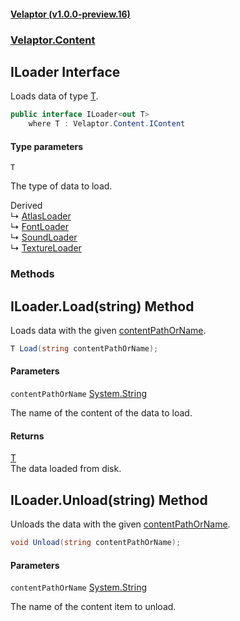 #### [Velaptor (v1.0.0-preview.16)](./namespaces.md 'Velaptor Namespaces')
### [Velaptor.Content](./Velaptor.Content.md 'Velaptor.Content')

## ILoader<T> Interface

Loads data of type [T](./Velaptor.Content.ILoader_T_.md#Velaptor.Content.ILoader_T_.T 'Velaptor.Content.ILoader<T>.T').

```csharp
public interface ILoader<out T>
    where T : Velaptor.Content.IContent
```
#### Type parameters

<a name='Velaptor.Content.ILoader_T_.T'></a>

`T`

The type of data to load.

Derived  
&#8627; [AtlasLoader](./Velaptor.Content.AtlasLoader.md 'Velaptor.Content.AtlasLoader')  
&#8627; [FontLoader](./Velaptor.Content.Fonts.FontLoader.md 'Velaptor.Content.Fonts.FontLoader')  
&#8627; [SoundLoader](./Velaptor.Content.SoundLoader.md 'Velaptor.Content.SoundLoader')  
&#8627; [TextureLoader](./Velaptor.Content.TextureLoader.md 'Velaptor.Content.TextureLoader')
### Methods

<a name='Velaptor.Content.ILoader_T_.Load(string)'></a>

## ILoader<T>.Load(string) Method

Loads data with the given [contentPathOrName](./Velaptor.Content.ILoader_T_.md#Velaptor.Content.ILoader_T_.Load(string).contentPathOrName 'Velaptor.Content.ILoader<T>.Load(string).contentPathOrName').

```csharp
T Load(string contentPathOrName);
```
#### Parameters

<a name='Velaptor.Content.ILoader_T_.Load(string).contentPathOrName'></a>

`contentPathOrName` [System.String](https://docs.microsoft.com/en-us/dotnet/api/System.String 'System.String')

The name of the content of the data to load.

#### Returns
[T](./Velaptor.Content.ILoader_T_.md#Velaptor.Content.ILoader_T_.T 'Velaptor.Content.ILoader<T>.T')  
The data loaded from disk.

<a name='Velaptor.Content.ILoader_T_.Unload(string)'></a>

## ILoader<T>.Unload(string) Method

Unloads the data with the given [contentPathOrName](./Velaptor.Content.ILoader_T_.md#Velaptor.Content.ILoader_T_.Unload(string).contentPathOrName 'Velaptor.Content.ILoader<T>.Unload(string).contentPathOrName').

```csharp
void Unload(string contentPathOrName);
```
#### Parameters

<a name='Velaptor.Content.ILoader_T_.Unload(string).contentPathOrName'></a>

`contentPathOrName` [System.String](https://docs.microsoft.com/en-us/dotnet/api/System.String 'System.String')

The name of the content item to unload.